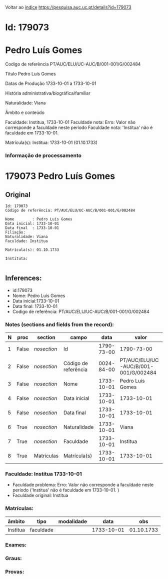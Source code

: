 
Voltar ao [índice](00%20Lista.md)
https://pesquisa.auc.uc.pt/details?id=179073

# Id: 179073
# Pedro Luís Gomes

Codigo de referência
PT/AUC/ELU/UC-AUC/B/001-001/G/002484

Título
Pedro Luís Gomes

Datas de Produção
1733-10-01 a 1733-10-01

História administrativa/biográfica/familiar

Naturalidade: Viana


Âmbito e conteúdo

Faculdade: Institua, 1733-10-01 
Faculdade nota: Erro: Valor não corresponde a faculdade neste período
Faculdade nota: 'Institua' não é faculdade em 1733-10-01.  

Matrícula(s):
Institua: 1733-10-01 (01.10.1733)


### Informação de processamento
# 179073 Pedro Luís Gomes

## Original
```
Id: 179073
Código de referência: PT/AUC/ELU/UC-AUC/B/001-001/G/002484

Nome        : Pedro Luís Gomes
Data inicial: 1733-10-01
Data final  : 1733-10-01
Filiação: 
Naturalidade: Viana
Faculdade: Institua

Matrícula(s): 01.10.1733

Instituta: 


```
## Inferences:
* id:179073
* Nome: Pedro Luís Gomes
* Data inicial:1733-10-01
* Data final: 1733-10-01
* Codigo de referência: PT/AUC/ELU/UC-AUC/B/001-001/G/002484

### Notes (sections and fields from the record):
|N  |proc   |section      |campo                 |data        |valor                                 |obs         |
|---|-------|-------------|----------------------|------------|--------------------------------------|------------|
|1  |False  |*nosection*  |Id                    |1790-73-00  |1790-73-00                            |179073      |
|2  |False  |*nosection*  |Código de referência  |0024-84-00  |PT/AUC/ELU/UC-AUC/B/001-001/G/002484  |            |
|3  |False  |*nosection*  |Nome                  |1733-10-01  |Pedro Luís Gomes                      |            |
|4  |False  |*nosection*  |Data inicial          |1733-10-01  |1733-10-01                            |1733-10-01  |
|5  |False  |*nosection*  |Data final            |1733-10-01  |1733-10-01                            |1733-10-01  |
|6  |True   |*nosection*  |Naturalidade          |1733-10-01  |Viana                                 |            |
|7  |True   |*nosection*  |Faculdade             |1733-10-01  |Institua                              |            |
|8  |True   |Matrículas   |Matrícula(s)          |1733-10-01  |1733-10-01                            |01.10.1733  |
### Faculdade: Institua 1733-10-01 
* Faculdade problema: Erro: Valor não corresponde a faculdade neste período ('Institua' não é faculdade em 1733-10-01.  )
* Faculdade original: Institua

### Matrículas:
|âmbito    |tipo       |modalidade|data        |obs         |
|----------|-----------|----------|------------|------------|
|Institua  |faculdade  |          |1733-10-01  |01.10.1733  |

### Exames:

### Graus:

### Provas:


